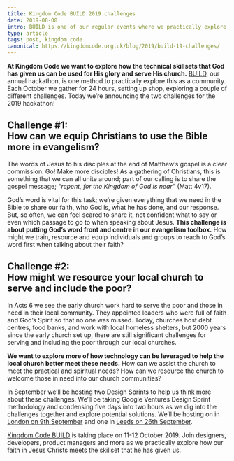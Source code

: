 ```yaml
---
title: Kingdom Code BUILD 2019 challenges
date: 2019-08-08
intro: BUILD is one of our regular events where we practically explore how our skillsets can be used for God's glory. Today we're announcing the challenges for this year's hackathon…
type: article
tags: post, kingdom code
canonical: https://kingdomcode.org.uk/blog/2019/build-19-challenges/
---
```


**At Kingdom Code we want to explore how the technical skillsets that God has given us can be used for His glory and serve His church.** [BUILD](https://kingdomcode.org.uk/build/), our annual hackathon, is one method to practically explore this as a community. Each October we gather for 24 hours, setting up shop, exploring a couple of different challenges. Today we’re announcing the two challenges for the 2019 hackathon!

## Challenge #1:<br />How can we equip Christians to use the Bible more in evangelism?

The words of Jesus to his disciples at the end of Matthew’s gospel is a clear commission: Go! Make more disciples! As a gathering of Christians, this is something that we can all unite around; part of our calling is to share the gospel message; _“repent, for the Kingdom of God is near”_ (Matt 4v17).

God’s word is vital for this task; we’re given everything that we need in the Bible to share our faith, who God is, what he has done, and our response. But, so often, we can feel scared to share it, not confident what to say or even which passage to go to when speaking about Jesus. **This challenge is about putting God’s word front and centre in our evangelism toolbox.** How might we train, resource and equip individuals and groups to reach to God’s word first when talking about their faith?

## Challenge #2:<br /> How might we resource your local church to serve and include the poor?

In Acts 6 we see the early church work hard to serve the poor and those in need in their local community. They appointed leaders who were full of faith and God’s Spirit so that no one was missed. Today, churches host debt centres, food banks, and work with local homeless shelters, but 2000 years since the early church set up, there are still significant challenges for serving and including the poor through our local churches.

**We want to explore more of how technology can be leveraged to help the local church better meet these needs.** How can we assist the church to meet the practical and spiritual needs? How can we resource the church to welcome those in need into our church communities?

In September we’ll be hosting two Design Sprints to help us think more about these challenges. We’ll be taking Google Ventures Design Sprint methodology and condensing five days into two hours as we dig into the challenges together and explore potential solutions. We’ll be hosting on in [London on 9th September](https://www.eventbrite.co.uk/e/build-design-sprint-tickets-66341323685) and one in [Leeds on 26th September](https://www.eventbrite.co.uk/e/kingdom-code-leeds-design-sprint-tickets-68449300701).

[Kingdom Code BUILD](https://kingdomcode.org.uk/build/) is taking place on 11-12 October 2019. Join designers, developers, product managers and more as we practically explore how our faith in Jesus Christs meets the skillset that he has given us.

